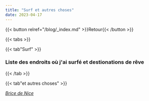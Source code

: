 ```yaml
---
title: "Surf et autres choses"
date: 2023-04-17
---
```


{{< button relref="/blog/_index.md" >}}Retour{{< /button >}}

{{< tabs >}}

{{< tab"Surf" >}}

### Liste des endroits où j'ai surfé et destionations de rêve 


{{< /tab >}}

{{< tab"et autres choses" >}}

[*Brice de Nice*](../https://www.youtube.com/watch?v=JgjGq82rRVI) 
